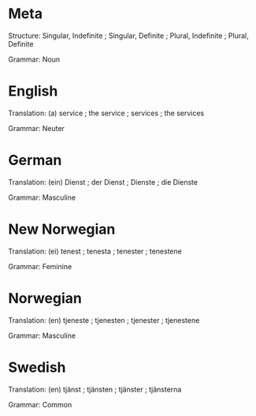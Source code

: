 Meta
====

Structure: Singular, Indefinite ; Singular, Definite ; Plural, Indefinite ; Plural, Definite

Grammar:   Noun



English
=======

Translation: (a) service ; the service ; services ; the services

Grammar:     Neuter



German
======

Translation: (ein) Dienst ; der Dienst ; Dienste ; die Dienste

Grammar:     Masculine



New Norwegian
=============

Translation: (ei) tenest ; tenesta ; tenester ; tenestene

Grammar:     Feminine



Norwegian
=========

Translation: (en) tjeneste ; tjenesten ; tjenester ; tjenestene

Grammar:     Masculine



Swedish
=======

Translation: (en) tjänst ; tjänsten ; tjänster ; tjänsterna

Grammar:     Common
